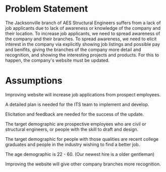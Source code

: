 # Problem Statement
The Jacksonville branch of AES Structural Engineers suffers from a lack of job applicants due to lack of awareness or knowledge of the company and their location. To increase job applicants, we need to spread awareness of the company and their branches. To spread awareness, we need to elicit interest in the company via explicitly showing job listings and possible pay and benifits, giving the branches of the company more detail and recognition, and showing the interesting projects and products. For this to happen, the company's website must be updated. 


# Assumptions
Improving website will increase job applications from prospect employees.

A detailed plan is needed for the ITS team to implement and develop.

Elicitation and feedback are needed for the success of the update.

The target demographic are prospective employees who are civil or structural engineers, or people with the skill to draft and design.

The target demographic for people with those qualities are recent college graduates and people in the industry wishing to find a better job.

The age demographic is 22 - 60. (Our newest hire is a older gentleman)

Improving the website will give other company branches more recognition.

